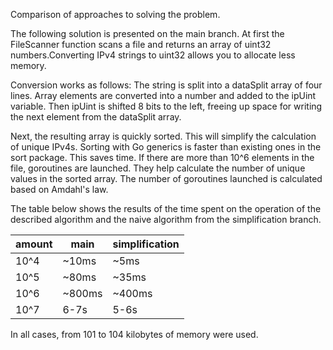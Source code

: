 Comparison of approaches to solving the problem.

The following solution is presented on the main branch.
At first the FileScanner function scans a file and returns
an array of uint32 numbers.Converting IPv4 strings to uint32
allows you to allocate less memory.

Conversion works as follows:
The string is split into a dataSplit array of four lines.
Array elements are converted into a number and added to the
ipUint variable.
Then ipUint is shifted 8 bits to the left, freeing up space
for writing the next element from the dataSplit array.

Next, the resulting array is quickly sorted. This will
simplify the calculation of unique IPv4s. Sorting with Go
generics is faster than existing ones in the sort package.
This saves time. If there are more than 10^6 elements in the
file, goroutines are launched. They help calculate the
number of unique values in the sorted array. The number of
goroutines launched is calculated based on Amdahl's law.

The table below shows the results of the time spent on the
operation of the described algorithm and the naive algorithm
from the simplification branch.


| amount   |	main	| simplification   |
|----------|--------|------------------|
| 10^4     | ~10ms  |    ~5ms 	       |
| 10^5     | ~80ms  |   ~35ms 	       |
| 10^6     | ~800ms | ~400ms 	         |
|  10^7    |  6-7s  |  5-6s 	         |

In all cases, from 101 to 104 kilobytes of memory were used.
